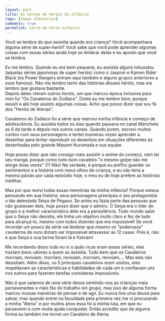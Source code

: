 ```yaml
---
layout: post
title: As séries de heróis da infância
tags: [temas aleatorios]
comments: true
permalink: serie-de-heroi-infancia
---
```


Você se lembra do que assistia quando era criança? Você acompanhava alguma série de super-herói? Você sabe que você pode aprender algumas coisas com essas séries ainda hoje se lembrar delas e eu aposto que você se lembra.

Eu me lembro. Quando eu era bem pequena, eu assistia alguns tokusatsu (aquelas séries japonesas de super heróis) como o Jaspion e Kamen Rider Black (os Power Rangers entram aqui também e alguns grupos anteriores a esse famoso). Não me lembro tanto das histórias desses heróis, mas me lembro que gostava bastante.  
Depois deles vieram outros heróis, um que marcou época inclusive para mim foi "Os Cavaleiros do Zodíaco". Deste eu me lembro bem, porque assisti e até hoje assisto algumas coisas. Acho que posso dizer que sou fã dos "Heróis de Atenas".

Cavaleiros do Zodíaco foi a série que marcou minha infância e começo de adolescência. Eu assistia todos os dias quando passava no canal Manchete as 6 da tarde e depois nos outros canais. Quando jovem, escrevi muitos contos com seus personagens e tentei inúmeras vezes aprender a desenhar para tentar reproduzir os desenhos em situações diferentes às desenhadas pelo grande Masami Kurumada e sua equipe.

Hoje posso dizer que não consigo mais assistir o anime do começo, nem ler seu mangá, porque como todo bom cavaleiro "o mesmo golpe não me atinge duas vezes" (?) Não! Na verdade, é porque eu prefiro guardar os sentimentos e a história com meus olhos de criança, e eu não teria a mesma paixão por cada episódio hoje, o meu eu de hoje prefere as histórias inéditas.

Mas por que revivi todas essas memórias da minha infância? Porque estava pensando em sua história, seus personagens principais e seu protagonista: o tão detestado Seiya de Pégaso. Se antes eu fazia parte das pessoas que não gostavam dele, hoje posso dizer que o admiro. O Seiya era o líder do grupo e a melhor característica dele era a persistência. Todo mundo sabe que o Seiya não desistia, ele tinha um objetivo muito claro e fez de tudo para alcançá-lo, mesmo com todos dizendo que era impossível! Se você recordar um pouco da série vai lembrar que mesmo os "poderosos" cavaleiros de ouro diziam ser impossível atravessar as 12 casas. Pois é, não é que Seiya e sua turma foram lá e fizeram!

Me recordando disso tudo eu vi o quão ricas eram essas séries, elas traziam bons valores a quem as assistia. Tudo bem que os Cavaleiros morriam, reviviam, morriam, reviviam, morriam, reviviam,... Mas eles não desistiam. Além disso, os 5 principais cavaleiros eram unidos, eles respeitavam as características e habilidades de cada um e confiavam uns nos outros para fazerem tarefas consideras impossíveis.

Não é que saíamos de uma série dessa sentindo-nos as crianças mais perseverantes e mais fãs do trabalho em grupo, mas isso de alguma forma marcou nossas maneiras de pensar e de agir. Eu nunca tive uma deusa para salvar, mas quando entrei na faculdade pela primeira vez me vi procurando a minha "Atena" e por muitos anos essa foi a minha luta, em que eu perseverei e com muita ajuda conquistei. Então acredito que de alguma forma eu também me tornei um Cavaleiro de Atena.
